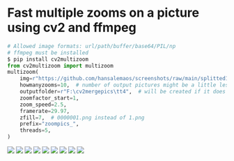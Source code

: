 # Fast multiple zooms on a picture using cv2 and ffmpeg


```python
# Allowed image formats: url/path/buffer/base64/PIL/np
# ffmpeg must be installed 
$ pip install cv2multizoom
from cv2multizoom import multizoom
multizoom(
    img=r"https://github.com/hansalemaos/screenshots/raw/main/splitted1.png",
    howmanyzooms=10,  # number of output pictures might be a little less than howmanyzooms
    outputfolder=r"F:\cv2mergepics\tt4",  # will be created if it does not exist
    zoomfactor_start=1,
    zoom_speed=2.5,
    framerate=29.97,
    zfill=7,  # 0000001.png instead of 1.png
    prefix="zoompics_",
    threads=5,
)


```


<img src="https://github.com/hansalemaos/screenshots/raw/main/zoompics_0000000.png"/>


<img src="https://github.com/hansalemaos/screenshots/raw/main/zoompics_0000001.png"/>


<img src="https://github.com/hansalemaos/screenshots/raw/main/zoompics_0000002.png"/>


<img src="https://github.com/hansalemaos/screenshots/raw/main/zoompics_0000003.png"/>


<img src="https://github.com/hansalemaos/screenshots/raw/main/zoompics_0000004.png"/>


<img src="https://github.com/hansalemaos/screenshots/raw/main/zoompics_0000005.png"/>


<img src="https://github.com/hansalemaos/screenshots/raw/main/zoompics_0000006.png"/>


<img src="https://github.com/hansalemaos/screenshots/raw/main/zoompics_0000007.png"/>


<img src="https://github.com/hansalemaos/screenshots/raw/main/zoompics_0000008.png"/>



